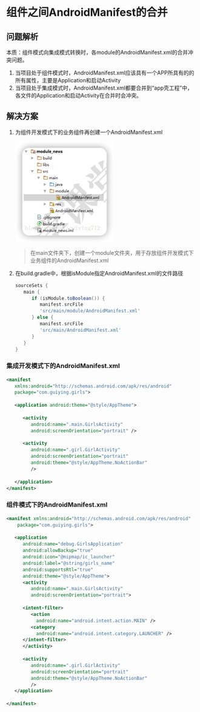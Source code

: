 # 组件之间AndroidManifest的合并

## 问题解析
本质：组件模式向集成模式转换时，各module的AndroidManifest.xml的合并冲突问题。
1. 当项目处于组件模式时，AndroidManifest.xml应该具有一个APP所具有的的所有属性，主要是Application和启动Activity
2. 当项目处于集成模式时，AndroidManifest.xml都要合并到“app壳工程”中，各文件的Application和启动Activity在合并时会冲突。

## 解决方案
1. 为组件开发模式下的业务组件再创建一个AndroidManifest.xml

   ![](img/b8d2b40c.png)

   > 在main文件夹下，创建一个module文件夹，用于存放组件开发模式下业务组件的AndroidManifest.xml
2. 在build.gradle中，根据isModule指定AndroidManifest.xml的文件路径
   ```groovy
   sourceSets {
      main {
         if (isModule.toBoolean()) {
            manifest.srcFile
            'src/main/module/AndroidManifest.xml'
         } else {
            manifest.srcFile
            'src/main/AndroidManifest.xml'
         }
      }
   }   
   ```

### 集成开发模式下的AndroidManifest.xml
```xml
<manifest
   xmlns:android="http://schemas.android.com/apk/res/android"
   package="com.guiying.girls">
   
   <application android:theme="@style/AppTheme">
      
      <activity
         android:name=".main.GirlsActivity"
         android:screenOrientation="portrait" />
         
      <activity
         android:name=".girl.GirlActivity"
         android:screenOrientation="portrait"
         android:theme="@style/AppTheme.NoActionBar"
         />
      
   </application>
</manifest>
```

### 组件模式下的AndroidManifest.xml
```xml
<manifest xmlns:android="http://schemas.android.com/apk/res/android"
    package="com.guiying.girls">
   
   <application
      android:name="debug.GirlsApplication"
      android:allowBackup="true"
      android:icon="@mipmap/ic_launcher"
      android:label="@string/girls_name"
      android:supportsRtl="true"
      android:theme="@style/AppTheme">
      <activity
         android:name=".main.GirlsActivity"
         android:screenOrientation="portrait">
         
      <intent-filter>
         <action
           android:name="android.intent.action.MAIN" />
         <category
           android:name="android.intent.category.LAUNCHER" />
      </intent-filter>
      </activity>
      
      <activity
         android:name=".girl.GirlActivity"
         android:screenOrientation="portrait"
         android:theme="@style/AppTheme.NoActionBar"
         />
   </application>
   
</manifest>
```